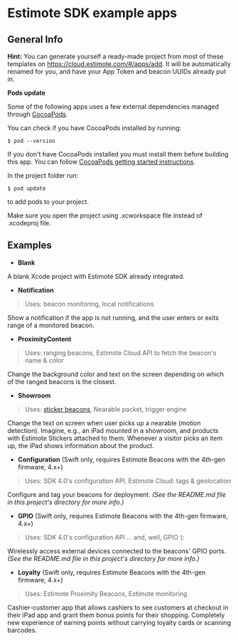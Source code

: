 # Estimote SDK example apps

## General Info

**Hint:**
You can generate yourself a ready-made project from most of these templates on https://cloud.estimote.com/#/apps/add. It will be automatically renamed for you, and have your App Token and beacon UUIDs already put in.

**Pods update**

Some of the following apps uses a few external dependencies managed through [CocoaPods](https://cocoapods.org).

You can check if you have CocoaPods installed by running:
```
$ pod --version
```

If you don't have CocoaPods installed you must install them before building this app. You can follow [CocoaPods getting started instructions](https://guides.cocoapods.org/using/getting-started.html).

In the project folder run:
```
$ pod update
```
to add pods to your project.

Make sure you open the project using .xcworkspace file instead of .xcodeproj file.

## Examples

- **Blank**

A blank Xcode project with Estimote SDK already integrated.

- **Notification**

> Uses: beacon monitoring, local notifications

Show a notification if the app is not running, and the user enters or exits range of a monitored beacon.

- **ProximityContent**

> Uses: ranging beacons, Estimote Cloud API to fetch the beacon's name & color

Change the background color and text on the screen depending on which of the ranged beacons is the closest.

- **Showroom**

> Uses: [sticker beacons](http://estimote.com/#products), Nearable packet, trigger engine

Change the text on screen when user picks up a nearable (motion detection). Imagine, e.g., an iPad mounted in a showroom, and products with Estimote Stickers attached to them. Whenever a visitor picks an item up, the iPad shows information about the product.

- **Configuration** (Swift only, requires Estimote Beacons with the 4th-gen firmware, 4.x+)

> Uses: SDK 4.0's configuration API, Estimote Cloud: tags & geolocation

Configure and tag your beacons for deployment. _(See the README.md file in this project's directory for more info.)_

- **GPIO** (Swift only, requires Estimote Beacons with the 4th-gen firmware, 4.x+)

> Uses: SDK 4.0's configuration API … and, well, GPIO (:

Wirelessly access external devices connected to the beacons' GPIO ports. _(See the README.md file in this project's directory for more info.)_

- **Loyalty** (Swift only, requires Estimote Beacons with the 4th-gen firmware, 4.x+)

> Uses: Estimote Proximity Beacons, Estimote monitoring

Cashier-customer app that allows cashiers to see customers at checkout in their iPad app and grant them bonus points for their shopping. Completely new experience of earning points without carrying loyalty cards or scanning barcodes.

